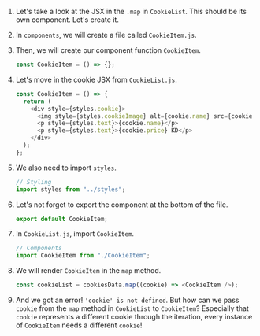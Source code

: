 1. Let's take a look at the JSX in the `.map` in `CookieList`. This should be its own component. Let's create it.

2. In `components`, we will create a file called `CookieItem.js`.

3. Then, we will create our component function `CookieItem`.

   ```javascript
   const CookieItem = () => {};
   ```

4. Let's move in the cookie JSX from `CookieList.js`.

   ```javascript
   const CookieItem = () => {
     return (
       <div style={styles.cookie}>
         <img style={styles.cookieImage} alt={cookie.name} src={cookie.image} />
         <p style={styles.text}>{cookie.name}</p>
         <p style={styles.text}>{cookie.price} KD</p>
       </div>
     );
   };
   ```

5. We also need to import `styles`.

   ```javascript
   // Styling
   import styles from "../styles";
   ```

6. Let's not forget to export the component at the bottom of the file.

   ```javascript
   export default CookieItem;
   ```

7. In `CookieList.js`, import `CookieItem`.

   ```javascript
   // Components
   import CookieItem from "./CookieItem";
   ```

8. We will render `CookieItem` in the `map` method.

   ```javascript
   const cookieList = cookiesData.map((cookie) => <CookieItem />);
   ```

9. And we got an error! `'cookie' is not defined`. But how can we pass `cookie` from the `map` method in `CookieList` to `CookieItem`? Especially that `cookie` represents a different cookie through the iteration, every instance of `CookieItem` needs a different `cookie`!
